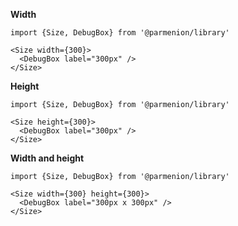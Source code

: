 **Width**

    import {Size, DebugBox} from '@parmenion/library'

    <Size width={300}>
      <DebugBox label="300px" />
    </Size>

**Height**

    import {Size, DebugBox} from '@parmenion/library'

    <Size height={300}>
      <DebugBox label="300px" />
    </Size>

**Width and height**

    import {Size, DebugBox} from '@parmenion/library'

    <Size width={300} height={300}>
      <DebugBox label="300px x 300px" />
    </Size>
